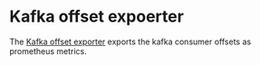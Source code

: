 # Kafka offset expoerter

The [Kafka offset exporter](https://github.com/echojc/kafka-offset-exporter) exports the kafka consumer offsets as prometheus metrics. 
